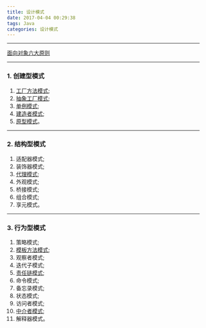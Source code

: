 ```yaml
---
title: 设计模式
date: 2017-04-04 00:29:38
tags: Java
categories: 设计模式
---
```

---  
[面向对象六大原则](http://note.youdao.com/noteshare?id=e0053afb041b3a8603f422553035d400&sub=9D724389A6AF4BE7BF40AFDFE98BE8B9)  

---
### 1. 创建型模式
1. [工厂方法模式](http://note.youdao.com/noteshare?id=58fe3067edbe2b6ab6485089b856e5ab&sub=FA2A53474A9D4466A02E670C2A4EFC4B);  
2. [抽象工厂模式](http://note.youdao.com/noteshare?id=5727d9caa69659423e2ecc928c6fb1ec&sub=EF1F6483EF3E41E99452D6BCDE8AF228);  
3. [单例模式](http://note.youdao.com/noteshare?id=2dda3415040e9390b8bfdd29997520b3&sub=52FE9E22CDEB4868AF3EB473E7324120);  
4. [建造者模式](http://note.youdao.com/noteshare?id=93272c5b280e2437ba743ad533e6dcf5&sub=B1A8349E0C9C4A87AE774FD92C0301C3);  
5. [原型模式](http://note.youdao.com/noteshare?id=9a2fe5a5479024a0ef115644360266ea&sub=37BAA0A2DF7D41688CC44074BAE92813)。  

---
### 2. 结构型模式 
1. 适配器模式;  
2. 装饰器模式;  
3. [代理模式](http://note.youdao.com/noteshare?id=c91d612de81514056df803c426614a97&sub=4F840F89BA19415EB2CCCA5FBCCCE8F1);  
4. 外观模式;  
5. 桥接模式;  
6. 组合模式;  
7. 享元模式。  

---
### 3. 行为型模式  
1. 策略模式;  
2. [模板方法模式](http://note.youdao.com/noteshare?id=638f390041821eaa3881273b89aae7b4&sub=920FCA0A930045758334C5D94B1DCB91);  
3. 观察者模式;  
4. 迭代子模式;  
5. [责任链模式](http://note.youdao.com/noteshare?id=811b9ab4d0eb720854d469d5cad85369&sub=0BE3EE344EE743AFBB6750C1CA8EE0FE);  
6. 命令模式;  
7. 备忘录模式;  
8. 状态模式;  
9. 访问者模式;  
10. [中介者模式](http://note.youdao.com/noteshare?id=5a41b154d0975660a8eb59df130b352f&sub=F130DBC70C3E4DC48988C067E3AF84B1);  
11. 解释器模式。
